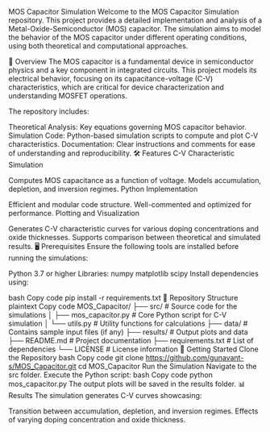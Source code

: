 MOS Capacitor Simulation
Welcome to the MOS Capacitor Simulation repository. This project provides a detailed implementation and analysis of a Metal-Oxide-Semiconductor (MOS) capacitor. The simulation aims to model the behavior of the MOS capacitor under different operating conditions, using both theoretical and computational approaches.

📖 Overview
The MOS capacitor is a fundamental device in semiconductor physics and a key component in integrated circuits. This project models its electrical behavior, focusing on its capacitance-voltage (C-V) characteristics, which are critical for device characterization and understanding MOSFET operations.

The repository includes:

Theoretical Analysis: Key equations governing MOS capacitor behavior.
Simulation Code: Python-based simulation scripts to compute and plot C-V characteristics.
Documentation: Clear instructions and comments for ease of understanding and reproducibility.
🛠 Features
C-V Characteristic Simulation

Computes MOS capacitance as a function of voltage.
Models accumulation, depletion, and inversion regimes.
Python Implementation

Efficient and modular code structure.
Well-commented and optimized for performance.
Plotting and Visualization

Generates C-V characteristic curves for various doping concentrations and oxide thicknesses.
Supports comparison between theoretical and simulated results.
🖥️ Prerequisites
Ensure the following tools are installed before running the simulations:

Python 3.7 or higher
Libraries:
numpy
matplotlib
scipy
Install dependencies using:

bash
Copy code
pip install -r requirements.txt
📂 Repository Structure
plaintext
Copy code
MOS_Capacitor/
├── src/                      # Source code for the simulations
│   ├── mos_capacitor.py      # Core Python script for C-V simulation
│   └── utils.py              # Utility functions for calculations
├── data/                     # Contains sample input files (if any)
├── results/                  # Output plots and data
├── README.md                 # Project documentation
├── requirements.txt          # List of dependencies
└── LICENSE                   # License information
🚀 Getting Started
Clone the Repository
bash
Copy code
git clone https://github.com/gunavant-s/MOS_Capacitor.git
cd MOS_Capacitor
Run the Simulation
Navigate to the src folder.
Execute the Python script:
bash
Copy code
python mos_capacitor.py
The output plots will be saved in the results folder.
📊 Results
The simulation generates C-V curves showcasing:

Transition between accumulation, depletion, and inversion regimes.
Effects of varying doping concentration and oxide thickness.
